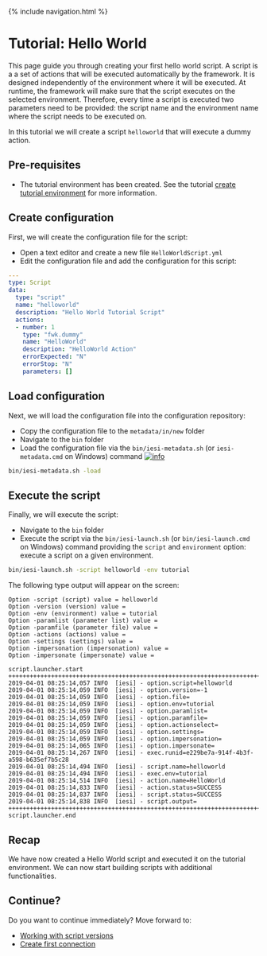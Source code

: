 {% include navigation.html %}

# Tutorial: Hello World

This page guide you through creating your first hello world script. 
A script is a a set of actions that will be executed automatically by the framework. 
It is designed independently of the environment where it will be executed. 
At runtime, the framework will make sure that the script executes on the selected environment.
Therefore, every time a script is executed two parameters need to be provided: the script name and the environment name where the script needs to be executed on.

In this tutorial we will create a script `helloworld` that will execute a dummy action.

## Pre-requisites

* The tutorial environment has been created. See the tutorial [create tutorial environment](/{{site.repository}}/pages/tutorial/tutorialenvironment.html) for more information.

## Create configuration

First, we will create the configuration file for the script:
* Open a text editor and create a new file `HelloWorldScript.yml`
* Edit the configuration file and add the configuration for this script:

```yaml
---
type: Script
data:
  type: "script"
  name: "helloworld"
  description: "Hello World Tutorial Script"
  actions:
  - number: 1
    type: "fwk.dummy"
    name: "HelloWorld"
    description: "HelloWorld Action"
    errorExpected: "N"
    errorStop: "N"
    parameters: []
```

## Load configuration

Next, we will load the configuration file into the configuration repository:
* Copy the configuration file to the `metadata/in/new` folder
* Navigate to the `bin` folder
* Load the configuration file via the `bin/iesi-metadata.sh` (or `iesi-metadata.cmd` on Windows) command [![info](/{{site.repository}}/images/icons/question-dot.png)](/{{site.repository}}/pages/operate/operate.html)

```bash
bin/iesi-metadata.sh -load
```

## Execute the script

Finally, we will execute the script:
* Navigate to the `bin` folder
* Execute the script via the `bin/iesi-launch.sh` (or `bin/iesi-launch.cmd` on Windows) command providing 
the `script` and `environment` option: execute a script on a given environment. 

```bash
bin/iesi-launch.sh -script helloworld -env tutorial
```

The following type output will appear on the screen:

```
Option -script (script) value = helloworld
Option -version (version) value = 
Option -env (environment) value = tutorial
Option -paramlist (parameter list) value = 
Option -paramfile (parameter file) value = 
Option -actions (actions) value = 
Option -settings (settings) value = 
Option -impersonation (impersonation) value = 
Option -impersonate (impersonate) value = 

script.launcher.start
++++++++++++++++++++++++++++++++++++++++++++++++++++++++++++++++++++++++++++++
2019-04-01 08:25:14,057 INFO  [iesi] - option.script=helloworld
2019-04-01 08:25:14,059 INFO  [iesi] - option.version=-1
2019-04-01 08:25:14,059 INFO  [iesi] - option.file=
2019-04-01 08:25:14,059 INFO  [iesi] - option.env=tutorial
2019-04-01 08:25:14,059 INFO  [iesi] - option.paramlist=
2019-04-01 08:25:14,059 INFO  [iesi] - option.paramfile=
2019-04-01 08:25:14,059 INFO  [iesi] - option.actionselect=
2019-04-01 08:25:14,059 INFO  [iesi] - option.settings=
2019-04-01 08:25:14,059 INFO  [iesi] - option.impersonation=
2019-04-01 08:25:14,065 INFO  [iesi] - option.impersonate=
2019-04-01 08:25:14,267 INFO  [iesi] - exec.runid=e229be7a-914f-4b3f-a598-b635ef7b5c28
2019-04-01 08:25:14,494 INFO  [iesi] - script.name=helloworld
2019-04-01 08:25:14,494 INFO  [iesi] - exec.env=tutorial
2019-04-01 08:25:14,514 INFO  [iesi] - action.name=HelloWorld
2019-04-01 08:25:14,833 INFO  [iesi] - action.status=SUCCESS
2019-04-01 08:25:14,837 INFO  [iesi] - script.status=SUCCESS
2019-04-01 08:25:14,838 INFO  [iesi] - script.output=
++++++++++++++++++++++++++++++++++++++++++++++++++++++++++++++++++++++++++++++
script.launcher.end
```

## Recap

We have now created a Hello World script and executed it on the tutorial environment. 
We can now start building scripts with additional functionalities. 

## Continue?

Do you want to continue immediately? Move forward to:
* [Working with script versions](/{{site.repository}}/pages/tutorial/workingwithscriptversions.html)
* [Create first connection](/{{site.repository}}/pages/tutorial/createfirstconnection.html)
